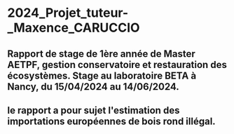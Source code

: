 # 2024_Projet_tuteur-_Maxence_CARUCCIO
## Rapport de stage de 1ère année de Master AETPF, gestion conservatoire et restauration des écosystèmes. Stage au laboratoire BETA à Nancy, du 15/04/2024 au 14/06/2024.
## le rapport a pour sujet l'estimation des importations européennes de bois rond illégal.
